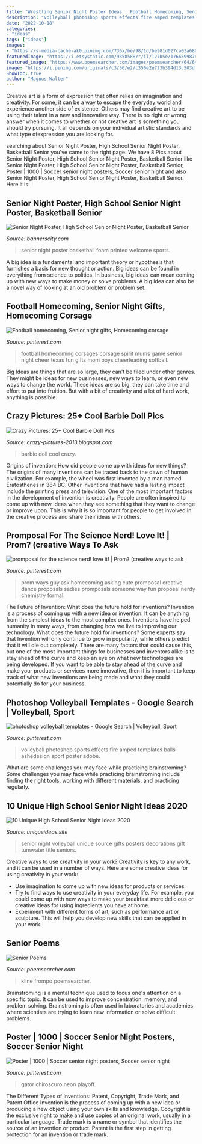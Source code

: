 ```yaml
---
title: "Wrestling Senior Night Poster Ideas : Football Homecoming, Senior Night Gifts, Homecoming Corsage"
description: "Volleyball photoshop sports effects fire amped templates balls ashedesign sport poster adobe"
date: "2022-10-18"
categories:
- "ideas"
tags: ["ideas"]
images:
- "https://s-media-cache-ak0.pinimg.com/736x/be/98/1d/be981d027ca03a6801cdbe3e62a296c4.jpg"
featuredImage: "https://i.etsystatic.com/9358588/r/il/12705e/1766599878/il_fullxfull.1766599878_m03f.jpg"
featured_image: "https://www.poemsearcher.com/images/poemsearcher/64/64ac7b2571861bc67c75f347b0b59e75.jpeg"
image: "https://i.pinimg.com/originals/c3/56/e2/c356e2e723b394d13c503df019c47460.jpg"
ShowToc: true
author: "Magnus Walter"
---
```



Creative art is a form of expression that often relies on imagination and creativity. For some, it can be a way to escape the everyday world and experience another side of existence. Others may find creative art to be using their talent in a new and innovative way. There is no right or wrong answer when it comes to whether or not creative art is something you should try pursuing. It all depends on your individual artistic standards and what type ofexpression you are looking for.

	

		
searching about Senior Night Poster, High School Senior Night Poster, Basketball Senior you've came to the right page. We have 8 Pics about Senior Night Poster, High School Senior Night Poster, Basketball Senior like Senior Night Poster, High School Senior Night Poster, Basketball Senior, Poster | 1000 | Soccer senior night posters, Soccer senior night and also Senior Night Poster, High School Senior Night Poster, Basketball Senior. Here it is:
		
    
## Senior Night Poster, High School Senior Night Poster, Basketball Senior

<img loading=lazy src="https://i.etsystatic.com/9358588/r/il/12705e/1766599878/il_fullxfull.1766599878_m03f.jpg" onerror="this.onerror=null;this.src='https://tse2.mm.bing.net/th?id=OIP.urBGyhkCvEx8x6JD9FzhQQHaLH&amp;pid=15.1';" alt="Senior Night Poster, High School Senior Night Poster, Basketball Senior">

_Source: bannerscity.com_

>senior night poster basketball foam printed welcome sports. 

	

A big idea is a fundamental and important theory or hypothesis that furnishes a basis for new thought or action. Big ideas can be found in everything from science to politics. In business, big ideas can mean coming up with new ways to make money or solve problems. A big idea can also be a novel way of looking at an old problem or problem set.

    
## Football Homecoming, Senior Night Gifts, Homecoming Corsage

<img loading=lazy src="https://i.pinimg.com/736x/e9/b0/4e/e9b04ef32a1c7038bcd30e067f81faf1--football-spirit-football-art.jpg" onerror="this.onerror=null;this.src='https://tse4.mm.bing.net/th?id=OIP.GxhkAYLA7JBwTosAjqF19QHaJ3&amp;pid=15.1';" alt="Football homecoming, Senior night gifts, Homecoming corsage">

_Source: pinterest.com_

>football homecoming corsages corsage spirit mums game senior night cheer texas fun gifts mom boys cheerleading softball. 

	

Big Ideas are things that are so large, they can't be filed under other genres. They might be ideas for new businesses, new ways to learn, or even new ways to change the world. These ideas are so big, they can take time and effort to put into fruition. But with a bit of creativity and a lot of hard work, anything is possible.

    
## Crazy Pictures: 25+ Cool Barbie Doll Pics

<img loading=lazy src="http://3.bp.blogspot.com/-Cs--lyS-EDQ/UN63yFY1g3I/AAAAAAABDwo/X3Ycgy4q338/s1600/2873923474_b928cbfbb4_z.jpg" onerror="this.onerror=null;this.src='https://tse4.mm.bing.net/th?id=OIP.klKliUI1fKaa58MxDfH6HQAAAA&amp;pid=15.1';" alt="Crazy Pictures: 25+ Cool Barbie Doll Pics">

_Source: crazy-pictures-2013.blogspot.com_

>barbie doll cool crazy. 

	

Origins of invention: How did people come up with ideas for new things?
The origins of many inventions can be traced back to the dawn of human civilization. For example, the wheel was first invented by a man named Eratosthenes in 384 BC. Other inventions that have had a lasting impact include the printing press and television. 
One of the most important factors in the development of invention is creativity. People are often inspired to come up with new ideas when they see something that they want to change or improve upon. This is why it is so important for people to get involved in the creative process and share their ideas with others.

    
## Promposal For The Science Nerd! Love It! | Prom? (creative Ways To Ask

<img loading=lazy src="https://s-media-cache-ak0.pinimg.com/736x/be/98/1d/be981d027ca03a6801cdbe3e62a296c4.jpg" onerror="this.onerror=null;this.src='https://tse1.mm.bing.net/th?id=OIP.Ff0FIF38tmqybeq-210CPgHaJ4&amp;pid=15.1';" alt="promposal for the science nerd! love it! | Prom? (creative ways to ask">

_Source: pinterest.com_

>prom ways guy ask homecoming asking cute promposal creative dance proposals sadies promposals someone way fun proposal nerdy chemistry formal. 

	

The Future of Invention: What does the future hold for inventions?
Invention is a process of coming up with a new idea or invention. It can be anything from the simplest ideas to the most complex ones. Inventions have helped humanity in many ways, from changing how we live to improving our technology. What does the future hold for inventions? Some experts say that Invention will only continue to grow in popularity, while others predict that it will die out completely. There are many factors that could cause this, but one of the most important things for businesses and inventors alike is to stay ahead of the curve and keep an eye on what new technologies are being developed. If you want to be able to stay ahead of the curve and make your products or services more innovative, then it is important to keep track of what new inventions are being made and what they could potentially do for your business.

    
## Photoshop Volleyball Templates - Google Search | Volleyball, Sport

<img loading=lazy src="https://i.pinimg.com/736x/12/34/b8/1234b82913ec01ed27450fba43adc3ee--volleyball-photoshop.jpg" onerror="this.onerror=null;this.src='https://tse1.mm.bing.net/th?id=OIP.4QJlzRl4QXFrNSRhhk9LJgHaHa&amp;pid=15.1';" alt="photoshop volleyball templates - Google Search | Volleyball, Sport">

_Source: pinterest.com_

>volleyball photoshop sports effects fire amped templates balls ashedesign sport poster adobe. 

	

What are some challenges you may face while practicing brainstroming?
Some challenges you may face while practicing brainstroming include finding the right tools, working with different materials, and practicing regularly.

    
## 10 Unique High School Senior Night Ideas 2020

<img loading=lazy src="https://www.uniqueideas.site/wp-content/uploads/view-source-image-volleyball-senior-night-ideas-pinterest.jpg" onerror="this.onerror=null;this.src='https://tse3.mm.bing.net/th?id=OIP.LlN93ZgS36ISMLMcpajGCwHaE6&amp;pid=15.1';" alt="10 Unique High School Senior Night Ideas 2020">

_Source: uniqueideas.site_

>senior night volleyball unique source gifts posters decorations gift tumwater title seniors. 

	

Creative ways to use creativity in your work?
Creativity is key to any work, and it can be used in a number of ways. Here are some creative ideas for using creativity in your work: 
- Use imagination to come up with new ideas for products or services.
- Try to find ways to use creativity in your everyday life. For example, you could come up with new ways to make your breakfast more delicious or creative ideas for using ingredients you have at home. 
- Experiment with different forms of art, such as performance art or sculpture. This will help you develop new skills that can be applied in your work.

    
## Senior Poems

<img loading=lazy src="https://www.poemsearcher.com/images/poemsearcher/64/64ac7b2571861bc67c75f347b0b59e75.jpeg" onerror="this.onerror=null;this.src='https://tse1.mm.bing.net/th?id=OIP.eoKDlBiGTduIHIPz3fYZDwHaMu&amp;pid=15.1';" alt="Senior Poems">

_Source: poemsearcher.com_

>kline frompo poemsearcher. 

	

Brainstroming is a mental technique used to focus one's attention on a specific topic. It can be used to improve concentration, memory, and problem solving. Brainstroming is often used in laboratories and academies where scientists are trying to learn new information or solve difficult problems.

    
## Poster | 1000 | Soccer Senior Night Posters, Soccer Senior Night

<img loading=lazy src="https://i.pinimg.com/originals/c3/56/e2/c356e2e723b394d13c503df019c47460.jpg" onerror="this.onerror=null;this.src='https://tse4.mm.bing.net/th?id=OIP.1nko1zIOO96hPVbIztuLowHaLH&amp;pid=15.1';" alt="Poster | 1000 | Soccer senior night posters, Soccer senior night">

_Source: pinterest.com_

>gator chiroscuro neon playoff. 

	

The Different Types of Inventions: Patent, Copyright, Trade Mark, and Patent Office
Invention is the process of coming up with a new idea or producing a new object using your own skills and knowledge. Copyright is the exclusive right to make and use copies of an original work, usually in a particular language. Trade mark is a name or symbol that identifies the source of an invention or product. Patent is the first step in getting protection for an invention or trade mark.

